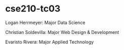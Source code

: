 # cse210-tc03
Logan Herrmeyer: Major Data Science

Christian Soldevilla: Major Web Design & Development

Evaristo Rivera: Major Applied Technology